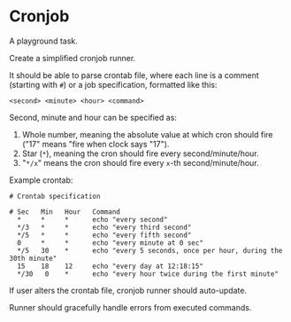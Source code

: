 # Cronjob

A playground task.

Create a simplified cronjob runner.

It should be able to parse crontab file, where each line is a comment (starting with `#`) or a job specification, formatted like this:

```
<second> <minute> <hour> <command>
```

Second, minute and hour can be specified as:

1. Whole number, meaning the absolute value at which cron should fire ("17" means "fire when clock says "17").
2. Star (`*`), meaning the cron should fire every second/minute/hour.
3. "`*/x`" means the cron should fire every `x`-th second/minute/hour.

Example crontab:

```
# Crontab specification

# Sec   Min   Hour   Command
  *     *     *      echo "every second"
  */3   *     *      echo "every third second"
  */5   *     *      echo "every fifth second"
  0     *     *      echo "every minute at 0 sec"
  */5   30    *      echo "every 5 seconds, once per hour, during the 30th minute"
  15    18    12     echo "every day at 12:18:15"
  */30   0    *      echo "every hour twice during the first minute"
```

If user alters the crontab file, cronjob runner should auto-update.

Runner should gracefully handle errors from executed commands.
